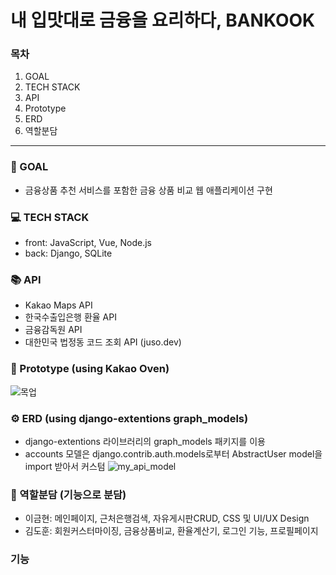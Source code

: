 # 내 입맛대로 금융을 요리하다, BANKOOK


### 목차
1. GOAL
2. TECH STACK 
3. API
4. Prototype
5. ERD
6. 역할분담
---

### 📌 GOAL
- 금융상품 추천 서비스를 포함한 금융 상품 비교 웹 애플리케이션 구현

### 💻 TECH STACK
- front: JavaScript, Vue, Node.js
- back: Django, SQLite

### 📚 API
* Kakao Maps API
* 한국수출입은행 환율 API
* 금융감독원 API
* 대한민국 법정동 코드 조회 API (juso.dev)

### 🎨 Prototype (using Kakao Oven)
![목업](https://github.com/goldbutnew/BANKOOK/assets/149566915/b26b22fe-07b7-425e-b8f7-6cef77701015)


### ⚙ ERD (using django-extentions graph_models)
* django-extentions 라이브러리의 graph_models 패키지를 이용
* accounts 모델은 django.contrib.auth.models로부터 AbstractUser model을 import 받아서 커스텀
![my_api_model](https://github.com/goldbutnew/BANKOOK/assets/149566915/b96b6580-547b-452f-9cd5-822f6319690b)


### 👫 역할분담 (기능으로 분담)
* 이금현: 메인페이지, 근처은행검색, 자유게시판CRUD, CSS 및 UI/UX Design
* 김도훈: 회원커스터마이징, 금융상품비교, 환율계산기, 로그인 기능, 프로필페이지

### 기능